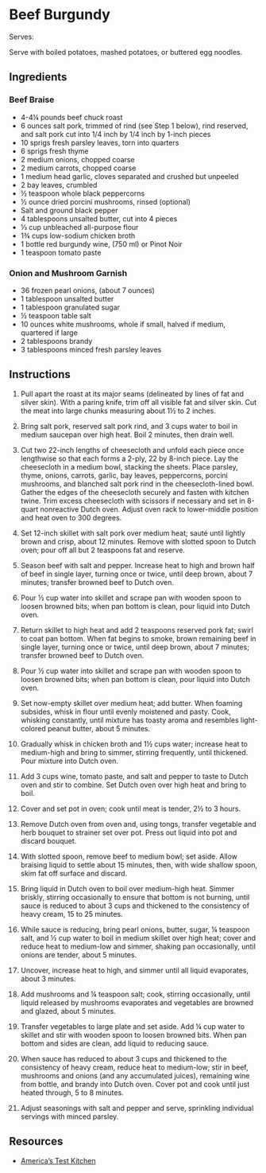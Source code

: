 # Beef Burgundy

Serves:

Serve with boiled potatoes, mashed potatoes, or buttered egg noodles.

## Ingredients

### Beef Braise

* 4-4¼ pounds beef chuck roast
* 6 ounces salt pork, trimmed of rind (see Step 1 below), rind reserved, and salt pork cut into 1/4 inch by 1/4 inch by 1-inch pieces
* 10 sprigs fresh parsley leaves, torn into quarters
* 6 sprigs fresh thyme
* 2 medium onions, chopped coarse
* 2 medium carrots, chopped coarse
* 1 medium head garlic, cloves separated and crushed but unpeeled
* 2 bay leaves, crumbled
* ½ teaspoon whole black peppercorns
* ½ ounce dried porcini mushrooms, rinsed (optional)
* Salt and ground black pepper
* 4 tablespoons unsalted butter, cut into 4 pieces
* ⅓ cup unbleached all-purpose flour
* 1¾ cups low-sodium chicken broth
* 1 bottle red burgundy wine, (750 ml) or Pinot Noir
* 1 teaspoon tomato paste

### Onion and Mushroom Garnish

* 36 frozen pearl onions, (about 7 ounces)
* 1 tablespoon unsalted butter
* 1 tablespoon granulated sugar
* ½ teaspoon table salt
* 10 ounces white mushrooms, whole if small, halved if medium, quartered if large
* 2 tablespoons brandy
* 3 tablespoons minced fresh parsley leaves

## Instructions

1. Pull apart the roast at its major seams (delineated by lines of fat and silver skin). With a paring knife, trim off all visible fat and silver skin. Cut the meat into large chunks measuring about 1½ to 2 inches.

2. Bring salt pork, reserved salt pork rind, and 3 cups water to boil in medium saucepan over high heat. Boil 2 minutes, then drain well.

3. Cut two 22-inch lengths of cheesecloth and unfold each piece once lengthwise so that each forms a 2-ply, 22 by 8-inch piece. Lay the cheesecloth in a medium bowl, stacking the sheets. Place parsley, thyme, onions, carrots, garlic, bay leaves, peppercorns, porcini mushrooms, and blanched salt pork rind in the cheesecloth-lined bowl. Gather the edges of the cheesecloth securely and fasten with kitchen twine. Trim excess cheesecloth with scissors if necessary and set in 8-quart nonreactive Dutch oven. Adjust oven rack to lower-middle position and heat oven to 300 degrees.

4. Set 12-inch skillet with salt pork over medium heat; sauté until lightly brown and crisp, about 12 minutes. Remove with slotted spoon to Dutch oven; pour off all but 2 teaspoons fat and reserve.

5. Season beef with salt and pepper. Increase heat to high and brown half of beef in single layer, turning once or twice, until deep brown, about 7 minutes; transfer browned beef to Dutch oven.

6. Pour ½ cup water into skillet and scrape pan with wooden spoon to loosen browned bits; when pan bottom is clean, pour liquid into Dutch oven.

7. Return skillet to high heat and add 2 teaspoons reserved pork fat; swirl to coat pan bottom. When fat begins to smoke, brown remaining beef in single layer, turning once or twice, until deep brown, about 7 minutes; transfer browned beef to Dutch oven.

8. Pour ½ cup water into skillet and scrape pan with wooden spoon to loosen browned bits; when pan bottom is clean, pour liquid into Dutch oven.

9. Set now-empty skillet over medium heat; add butter. When foaming subsides, whisk in flour until evenly moistened and pasty. Cook, whisking constantly, until mixture has toasty aroma and resembles light-colored peanut butter, about 5 minutes.

10. Gradually whisk in chicken broth and 1½ cups water; increase heat to medium-high and bring to simmer, stirring frequently, until thickened. Pour mixture into Dutch oven.

11. Add 3 cups wine, tomato paste, and salt and pepper to taste to Dutch oven and stir to combine. Set Dutch oven over high heat and bring to boil.

12. Cover and set pot in oven; cook until meat is tender, 2½ to 3 hours.

13. Remove Dutch oven from oven and, using tongs, transfer vegetable and herb bouquet to strainer set over pot. Press out liquid into pot and discard bouquet.

14. With slotted spoon, remove beef to medium bowl; set aside. Allow braising liquid to settle about 15 minutes, then, with wide shallow spoon, skim fat off surface and discard.

15. Bring liquid in Dutch oven to boil over medium-high heat. Simmer briskly, stirring occasionally to ensure that bottom is not burning, until sauce is reduced to about 3 cups and thickened to the consistency of heavy cream, 15 to 25 minutes.

16. While sauce is reducing, bring pearl onions, butter, sugar, ¼ teaspoon salt, and ½ cup water to boil in medium skillet over high heat; cover and reduce heat to medium-low and simmer, shaking pan occasionally, until onions are tender, about 5 minutes.

17. Uncover, increase heat to high, and simmer until all liquid evaporates, about 3 minutes.

18. Add mushrooms and ¼ teaspoon salt; cook, stirring occasionally, until liquid released by mushrooms evaporates and vegetables are browned and glazed, about 5 minutes.

19. Transfer vegetables to large plate and set aside. Add ¼ cup water to skillet and stir with wooden spoon to loosen browned bits. When pan bottom and sides are clean, add liquid to reducing sauce.

20. When sauce has reduced to about 3 cups and thickened to the consistency of heavy cream, reduce heat to medium-low; stir in beef, mushrooms and onions (and any accumulated juices), remaining wine from bottle, and brandy into Dutch oven. Cover pot and cook until just heated through, 5 to 8 minutes.

21. Adjust seasonings with salt and pepper and serve, sprinkling individual servings with minced parsley.

## Resources

* [America’s Test Kitchen](https://www.americastestkitchen.com/recipes/188-beef-burgundy)
